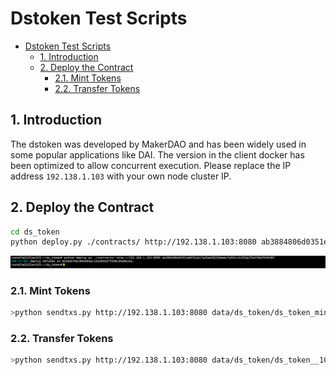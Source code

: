 
# Dstoken Test Scripts

- [Dstoken Test Scripts](#dstoken-test-scripts)
  - [1. Introduction](#1-introduction)
  - [2. Deploy the Contract](#2-deploy-the-contract)
    - [2.1. Mint Tokens](#21-mint-tokens)
    - [2.2. Transfer Tokens](#22-transfer-tokens)

## 1. Introduction

The dstoken was developed by MakerDAO and has been widely used in some popular applications like DAI. The version in the client docker has been optimized to allow concurrent execution.
Please replace the IP address `192.138.1.103` with your own node cluster IP.

## 2. Deploy the Contract

```sh
cd ds_token
python deploy.py ./contracts/ http://192.138.1.103:8080 ab3884806d0351e807b2e17a26ed38238deacfa53cc3c552a27bd7d62fbfb987
```

![alt text](./img/ds-token-deployment.png)

### 2.1. Mint Tokens

```sh
>python sendtxs.py http://192.138.1.103:8080 data/ds_token/ds_token_mint_200.out
```

### 2.2. Transfer Tokens

```sh
>python sendtxs.py http://192.138.1.103:8080 data/ds_token/ds_token__100.out
```